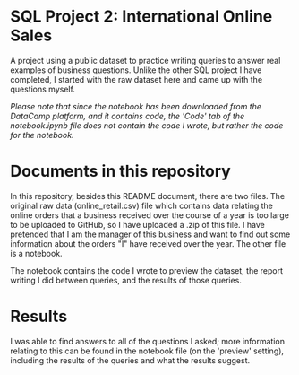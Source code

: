 # SQL Project 2: International Online Sales
A project using a public dataset to practice writing queries to answer real examples of business questions. Unlike the other SQL project I have completed, I started with the raw dataset here and came up with the questions myself. 

_Please note that since the notebook has been downloaded from the DataCamp platform, and it contains code, the 'Code' tab of the notebook.ipynb file does not contain the code I wrote, but rather the code for the notebook._

# Documents in this repository

In this repository, besides this README document, there are two files. The original raw data (online_retail.csv) file which contains data relating the online orders that a business received over the course of a year is too large to be uploaded to GitHub, so I have uploaded a .zip of this file. I have pretended that I am the manager of this business and want to find out some information about the orders "I" have received over the year. The other file is a notebook. 

The notebook contains the code I wrote to preview the dataset, the report writing I did between queries, and the results of those queries. 

# Results 

I was able to find answers to all of the questions I asked; more information relating to this can be found in the notebook file (on the 'preview' setting), including the results of the queries and what the results suggest. 
